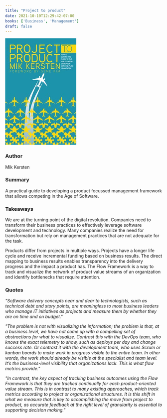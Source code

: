 ```yaml
---
title: "Project to product"
date: 2021-10-10T12:29:42-07:00
books: ['Business', 'Management']
draft: false 
---
```


![Project to product](img/book_cover_project_to_product.jpg)

### Author

Mik Kersten

### Summary

A practical guide to developing a product focussed management framework that allows competing in the Age of Software.

### Takeaways

We are at the turning point of the digital revolution. Companies need to transform their business practices to effectively leverage software development and technology. Many companies realize the need for transformation but rely on management practices that are not adequate for the task.

Products differ from projects in multiple ways. Projects have a longer life cycle and receive incremental funding based on business results. The direct mapping to business results enables transparency into the delivery progress and the impact a product has. The Flow Framework is a way to track and visualize the network of product value streams of an organization and identify bottlenecks that require attention.

### Quotes

*"Software delivery concepts near and dear to technologists, such as technical debt and story points, are meaningless to most business leaders who manage IT initiatives as projects and measure them by whether they are on time and on budget."*

*"The problem is not with visualizing the information; the problem is that, at a business level, we have not come up with a compelling set of abstractions for what to visualize. Contrast this with the DevOps team, who knows the exact telemetry to show, such as deploys per day and change success rate. Or contrast it with the development team, who uses Scrum or kanban boards to make work in progress visible to the entire team. In other words, the work should already be visible at the specialist and team level. It’s the business-level visibility that organizations lack. This is what flow metrics provide."*

*"In contrast, the key aspect of tracking business outcomes using the Flow Framework is that they are tracked continually for each product-oriented value stream. This is in contrast to many existing approaches, which track metrics according to project or organizational structures. It is this shift in what we measure that is key to accomplishing the move from project to product, as accurate feedback at the right level of granularity is essential to supporting decision making."*

